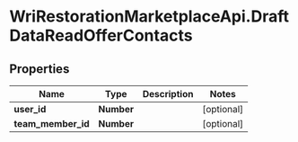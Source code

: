 # WriRestorationMarketplaceApi.DraftDataReadOfferContacts

## Properties
Name | Type | Description | Notes
------------ | ------------- | ------------- | -------------
**user_id** | **Number** |  | [optional] 
**team_member_id** | **Number** |  | [optional] 


